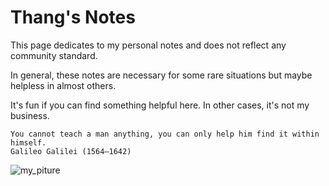 # Thang's Notes

This page dedicates to my personal notes and does not reflect any community standard. 

In general, these notes are necessary for some rare situations but maybe helpless in almost others. 

It's fun if you can find something helpful here. In other cases, it's not my business.
```
You cannot teach a man anything, you can only help him find it within himself. 
Galileo Galilei (1564–1642)
```

![my_piture](./doc1_Thang_Tools/my_picture.jpg=250x)
